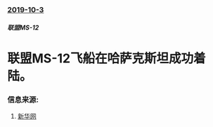 ### [2019-10-3](/news/2019/10/3/index.md)

##### 联盟MS-12
# 联盟MS-12飞船在哈萨克斯坦成功着陆。 




### 信息来源:

1. [新华网](http://www.xinhuanet.com/world/2019-10/04/c_1125071479.htm)
